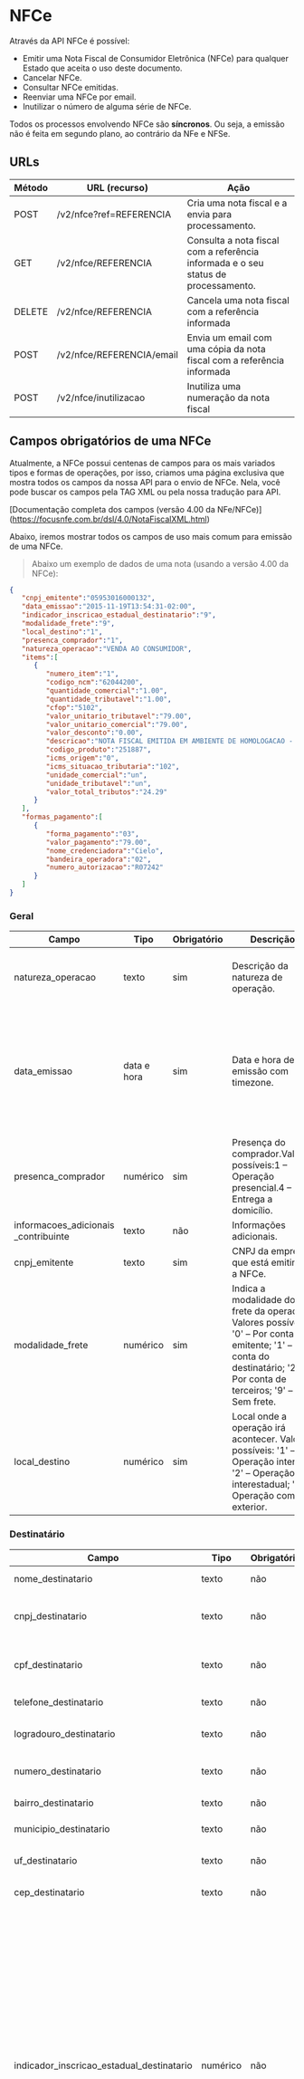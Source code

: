 # NFCe
Através da API NFCe é possível:

* Emitir uma Nota Fiscal de Consumidor Eletrônica (NFCe) para qualquer Estado que aceita o uso deste documento.
* Cancelar NFCe.
* Consultar NFCe emitidas.
* Reenviar uma NFCe por email.
* Inutilizar o número de alguma série de NFCe.

Todos os processos envolvendo NFCe são **síncronos**. Ou seja, a emissão não é feita em segundo plano, ao contrário da NFe
e NFSe.

## URLs

Método | URL (recurso) | Ação
-------|-------|-----
POST | /v2/nfce?ref=REFERENCIA |  Cria uma nota fiscal e a envia para processamento.
GET |  /v2/nfce/REFERENCIA | Consulta a nota fiscal com a referência informada e o seu status de processamento.
DELETE  | /v2/nfce/REFERENCIA |  Cancela uma nota fiscal com a referência informada
POST | /v2/nfce/REFERENCIA/email |  Envia um email com uma cópia da nota fiscal com a referência informada
POST | /v2/nfce/inutilizacao | Inutiliza uma numeração da nota fiscal


## Campos obrigatórios de uma NFCe

Atualmente, a NFCe possui centenas de campos para os mais variados tipos e formas de operações, por isso, criamos uma página exclusiva que mostra todos os campos da nossa API para o envio de NFCe. Nela, você pode buscar os campos pela TAG XML ou pela nossa tradução para API.

[Documentação completa dos campos (versão 4.00 da NFe/NFCe)] (https://focusnfe.com.br/dsl/4.0/NotaFiscalXML.html)

Abaixo, iremos mostrar todos os campos de uso mais comum para emissão de uma NFCe.

> Abaixo um exemplo de dados de uma nota (usando a versão 4.00 da NFCe):

```json
{
   "cnpj_emitente":"05953016000132",
   "data_emissao":"2015-11-19T13:54:31-02:00",
   "indicador_inscricao_estadual_destinatario":"9",
   "modalidade_frete":"9",
   "local_destino":"1",
   "presenca_comprador":"1",
   "natureza_operacao":"VENDA AO CONSUMIDOR",
   "items":[
      {
         "numero_item":"1",
         "codigo_ncm":"62044200",
         "quantidade_comercial":"1.00",
         "quantidade_tributavel":"1.00",
         "cfop":"5102",
         "valor_unitario_tributavel":"79.00",
         "valor_unitario_comercial":"79.00",
         "valor_desconto":"0.00",
         "descricao":"NOTA FISCAL EMITIDA EM AMBIENTE DE HOMOLOGACAO - SEM VALOR FISCAL",
         "codigo_produto":"251887",
         "icms_origem":"0",
         "icms_situacao_tributaria":"102",
         "unidade_comercial":"un",
         "unidade_tributavel":"un",
         "valor_total_tributos":"24.29"
      }
   ],
   "formas_pagamento":[
      {
         "forma_pagamento":"03",
         "valor_pagamento":"79.00",
         "nome_credenciadora":"Cielo",
         "bandeira_operadora":"02",
         "numero_autorizacao":"R07242"
      }
   ]
}
```

### Geral

| Campo                               	| Tipo        	| Obrigatório 	| Descrição                                                                                	| Validação                                                                                                           	|
|-------------------------------------	|-------------	|-------------	|------------------------------------------------------------------------------------------	|---------------------------------------------------------------------------------------------------------------------	|
| natureza_operacao                   	| texto       	| sim         	| Descrição da natureza de operação.                                                       	| Caso não informado, será utilizado o texto “VENDA AO CONSUMIDOR”.                                                   	|
| data_emissao                        	| data e hora 	| sim         	| Data e hora de emissão com timezone.                                                     	| Utilize o formato ISO, exemplo 2015-11-19T13:54:31-02:00. Diferença máxima permitida de 5 minutos do horário atual. 	|
| presenca_comprador                  	| numérico    	| sim         	| Presença do comprador.Valores possíveis:1 – Operação presencial.4 – Entrega a domicílio. 	|                                                                                                                     	|
| informacoes_adicionais _contribuinte | texto       	| não         	| Informações adicionais.                                                                  	|                                                                                                                     	|
| cnpj_emitente                       	| texto       	| sim         	| CNPJ da empresa que está emitindo a NFCe.                                                	| CNPJ válido.                                                                                                        	|
| modalidade_frete                     | numérico        | sim          | Indica a modalidade do frete da operação. Valores possíveis: '0' – Por conta do emitente; '1' – Por conta do destinatário; '2' – Por conta de terceiros; '9' – Sem frete. |
| local_destino                        | numérico        | sim |         Local onde a operação irá acontecer. Valores possíveis: '1' – Operação interna; '2' – Operação interestadual; '3' – Operação com exterior. |


### Destinatário


| Campo                   | Tipo  | Obrigatório | Descrição                         | Validação                             |
|-------------------------|-------|-------------|-----------------------------------|---------------------------------------|
| nome_destinatario       | texto | não         | Nome do consumidor.               |                                       |
| cnpj_destinatario       | texto | não         | CNPJ do consumidor.               | Enviar em branco ou documento válido. |
| cpf_destinatario        | texto | não         | CPF do consumidor.                | Enviar em branco ou documento válido. |
| telefone_destinatario   | texto | não         | Telefone do consumidor.           |                                       |
| logradouro_destinatario | texto | não         | Logradouro do consumidor.         |                                       |
| numero_destinatario     | texto | não         | Número do endereço do consumidor. |                                       |
| bairro_destinatario     | texto | não         | Bairro do consumidor.             |                                       |
| municipio_destinatario  | texto | não         | Município do consumidor.          |                                       |
| uf_destinatario         | texto | não         | Sigla da UF do consumidor.        |                                       |
| cep_destinatario        | texto | não         | CEP do consumidor.                |                                       |
| indicador_inscricao_estadual_destinatario | numérico | não | Indicador da Inscrição Estadual do destinatário. Valores possíveis: '1' – Contribuinte ICMS (informar a IE do destinatário); '2' – Contribuinte isento de Inscrição no cadastro de Contribuintes do ICMS; '9' – Não Contribuinte, que pode ou não possuir Inscrição Estadual no Cadastro de Contribuintes do ICMS. |

### Itens

Os dados dos itens da NFCe devem ser enviados dentro de um Array JSON. O nome que este array deve ter é **“itens“**.

| Campo                        | Tipo           | Obrigatório                                  | Descrição                                                                                                                                                                                                                                                                                                                                                                                                                         |
|------------------------------|----------------|----------------------------------------------|-----------------------------------------------------------------------------------------------------------------------------------------------------------------------------------------------------------------------------------------------------------------------------------------------------------------------------------------------------------------------------------------------------------------------------------
| numero_item                  | numérico       | sim                                          | Número do item. Comece com 1 e aumente sequencialmente para cada item da NFCe.                          |
| codigo_ncm                   | texto          | sim                                          | Código NCM do produto (8 dígitos).
| codigo_produto               | texto          | sim                                          | Código do produto.
| descricao                    | texto          | sim                                          | Descrição do produto.                                                                                         |
| quantidade_comercial         | numérico       | sim                                          | Quantidade do item.
| quantidade_tributavel        | numérico       | sim                                          | Quantidade tributável do item.  Caso não se aplique utilize o mesmo valor de quantidade_comercial.                      |
| cfop                         | texto          | sim                                          | Código Fiscal da operação. Utilize algum CFOP da operação válido para Nota ao Consumidor.                                        |
| valor_unitario_comercial     | numérico       | sim                                          | Valor unitário do item. |
| valor_unitario_tributavel    | numérico       | sim                                          | Valor unitário tributável do item. Caso não se aplique utilize o mesmo valor que valor_unitario_comercial.                 |
| valor_bruto                  | numérico       | sim                                          | Valor bruto do item. Calculado como valor_unitario_comercial * quantidade_comercial                          |
| unidade_comercial            | texto          | sim                                          | Unidade comercial do produto. Você pode utilizar valores como “KG”, “L”, “UN”, etc. Caso não se aplique utilize “UN”. |
| unidade_tributavel           | texto          | sim                                          | Unidade tributável do produto. Caso não se aplique utilize o mesmo valor do campo unidade_comercial.                   |
| icms_origem                  | valor da lista | sim                                          | Alguns valores possíveis: **0**: nacional. **1**: estrangeira (importação direta). **2**: estrangeira (adquirida no mercado interno). **3**: nacional com mais de 40% de conteúdo estrangeiro. **4**: nacional produzida através de processos produtivos básicos. **5**: nacional com menos de 40% de conteúdo estrangeiro. **6**: estrangeira (importação direta) sem produto nacional similar. **7**: estrangeira (adquirida no mercado interno) sem produto nacional similar. |
| icms_situacao_tributaria     | valor da lista | sim                                          | Valores possíveis: Para empresas optantes do SIMPLES: **102** – Tributada pelo Simples Nacional sem permissão de crédito, **300** - Imune, **500** - CMS cobrado anteriormente por substituição tributária (substituído) ou por antecipação. Para empresas não optantes do SIMPLES: **00** – tributada integralmente, **40** – Isenta, **41** - Não tributada, **60** - ICMS cobrado anteriormente por substituição tributária|
| icms_aliquota                | numérico       | Obrigatório se icms_situacao_tributaria = 00 | Alíquota do ICMS.  Deve estar entre 0 e 100.                                                               |
| icms_base_calculo            | numérico       | Obrigatório se icms_situacao_tributaria = 00 | Base de cálculo do ICMS. Normalmente é igual ao valor_bruto.                                                     |
| icms_modalidade_base _calculo | valor da lista | Obrigatório se icms_situacao_tributaria = 00 | Modalidade da base de cálculo do ICMS.Valores possíveis:0 – margem de valor agregado (%).1 – pauta (valor).2 – preço tabelado máximo (valor).3 – valor da operação.|
| valor_desconto               | numérico       |                                              | Valor do desconto do item. |
| valor_frete                  | numérico       |                                              | Valor do frete do item.  Usado apenas se entrega a domicílio. O frete deve ser “rateado” entre todos os itens.   |

### Transportador

| Campo                            | Tipo   | Obrigatório                   | Descrição|
|----------------------------------|--------|-------------------------------|--------------------------------------------------------------------------|
| cnpj_transportador               | string | sim se presenca_comprador = 4 | CNPJ do transportador. Se este campo for informado não deverá ser informado cpf_transportador.  |
| cpf_transportador                | string | sim se presenca_comprador = 4 | CPF do transportador. Se este campo for informado não deverá ser informado cnpj_transportador. |
| nome_transportador               | string | sim se presenca_comprador = 4 | Nome ou razão social do transportador.|
| inscricao_estadual_transportador | string | sim se presenca_comprador = 4 | Inscrição Estadual do transportador.|
| endereco_transportador           | string | sim se presenca_comprador = 4 | Endereço (logradouro, número, complemento e bairro) do transportador. |
| municipio_transportador          | string | sim se presenca_comprador = 4 | Município do transportador. |
| uf_transportador                 | string | sim se presenca_comprador = 4 | UF do transportador.|


### Pagamento

Os dados abaixo devem ser enviados dentro de um Array JSON. O nome que este array deve ter é **“formas_pagamento“**.

| Campo              | Tipo           | Obrigatório                                                     | Descrição  |
|--------------------|----------------|-----------------------------------------------------------------|---------------------------------------------------------------------------------------------------------------------------------------------------------------------------------------------------------------------------------------------------------------------------------------------------------------|
| forma_pagamento    | valor da lista | sim                                                             | Forma do recebimento. Alguns valores possíveis:01: Dinheiro.02: Cheque.03: Cartão de Crédito.04: Cartão de Débito.05: Crédito Loja.10: Vale Alimentação.11: Vale Refeição.12: Vale Presente.13: Vale Combustível.99: Outros   |
| valor_pagamento    | numérico       | sim                                                             | Valor do recebimento.   |
| tipo_integracao    | valor da lista | não                                                             | Tipo de Integração para pagamento. Para NFCe no Ceará é obrigatório informar o campo **nome_credenciadora**, veja as condições em [CFe SAT](#enviador-de-arquivos-s-t-nfce_cfe-s-t). Valores possíveis:1: Pagamento integrado com o sistema de automação da empresa (Ex.: equipamento TEF, Comércio Eletrônico) – Obrigatório informar cnpj_credenciadora e numero_autorizacao.2: Pagamento não integrado com o sistema de automação da empresa (valor padrão).  Informar apenas se forma_pagamento for 03 ou 04. |
| cnpj_credenciadora | numérico       | Obrigatório se tipo_integracao for 1                            | CNPJ da credenciadora do cartão de crédito. Somente CNPJ válido.                             |
| numero_autorizacao | string         | Obrigatório se tipo_integracao for 1                            | |
| bandeira_operadora | string         | Obrigatório em algumas UFs se forma_pagamento = 03 ou 04 (pagamento em cartão) | Bandeira da operadora de cartão de crédito e/ou débito. Valores possíveis:01: Visa.02: Mastercard.03: American Express.04: Sorocred.99: Outros.|

### Totalizadores

| Campos            | Tipo     | Obrigatório                                          | Descrição  |
|-------------------|----------|------------------------------------------------------|------------------------------------------------------|
| valor_produtos    | numérico | não                                                  | Valor total dos produtos.  Calculado automaticamente se não informado.                                                                                            |
| valor_desconto    | numérico | não                                                  | Valor total dos descontos. Calculado automaticamente se não informado.                                                                                            |
| valor_total       | numérico | não                                                  | Valor líquido dos produtos. Deve ser igual a valor_produtos – valor_desconto. Calculado automaticamente se não informado.                                          |
| valor_frete       | numérico | não                                                  | Valor total do frete. Deve conter o somatório do valor do frete dos itens (usado apenas em entrega a domicílio). Calculado automaticamente se não informado. |
| icms_valor_total  | numérico | não                                                  | Valor total de ICMS dos produtos.  Deve ser o somatório dos valores contidos em icms_valor nos items. Calculado automaticamente se não informado.                         |
| icms_base_calculo | numérico | sim, se algum item tem icms_situacao_tributaria = 00 | Valor total da base de cálculo do ICMS dos produtos. Deve ser o somatório dos valores contidos em icms_base_calculo nos items. Calculado automaticamente se não informado.                  |

### Campos calculados automaticamente

Para simplificar o envio da nota fiscal, alguns campos são calculados automaticamente a partir da versão 4.00 da NFCe. Os campos calculados são somatórios de campos fornecidos nos itens da nota fiscal. Os campos serão calculados apenas se eles não forem informados na API.

A lista de campos calculados automaticamente segue abaixo:

| Campo                                     | Somatório de campo dos itens        | Observação                                                  |
|-------------------------------------------|-------------------------------------|-------------------------------------------------------------|
| icms_base_calculo                         | icms_base_calculo                   |                                                             |   
| valor_ipi                                 | ipi_valor                           |                                                             |   
| icms_valor_total_st                       | icms_valor_st                       |                                                             |   
| issqn_base_calculo                        | issqn_base_calculo                  |                                                             |   
| issqn_valor_total                         | issqn_valor                         |                                                             |   
| issqn_valor_total_deducao                 | issqn_valor_deducao                 |                                                             |   
| issqn_valor_total_outras_retencoes        | issqn_valor_outras_retencoes        |                                                             |   
| issqn_valor_total_desconto_incondicionado | issqn_valor_desconto_incondicionado |                                                             |   
| issqn_valor_total_desconto_condicionado   | issqn_valor_desconto_condicionado   |                                                             |   
| issqn_valor_total_retencao                | issqn_valor_retencao                |                                                             |   
| issqn_base_calculo                        | issqn_base_calculo                  |                                                             |   
| valor_total_ii                            | ii_valor                            |                                                             |   
| fcp_valor_total                           | fcp_valor                           |                                                             |   
| fcp_valor_total_uf_destino                | fcp_valor_uf_destino                |                                                             |   
| fcp_valor_total_st                        | fcp_valor_st                        |                                                             |   
| fcp_valor_total_retido_st                 | fcp_valor_retido_st                 |                                                             |   
| icms_valor_total_uf_destino               | icms_valor_uf_destino               |                                                             |   
| icms_valor_total_uf_remetente             | icms_valor_uf_remetente             |                                                             |   
| icms_base_calculo                         | icms_base_calculo                   |                                                             |   
| icms_valor_total                          | icms_valor                          |                                                             |   
| icms_valor_total_desonerado               | icms_valor_desonerado               |                                                             |   
| icms_base_calculo_st                      | icms_base_calculo_st                |                                                             |   
| icms_valor_total_st                       | icms_valor_st                       |                                                             |   
| valor_frete                               | valor_frete                         |                                                             |   
| valor_seguro                              | valor_seguro                        |                                                             |   
| valor_outras_despesas                     | valor_outras_despesas               |                                                             |   
| valor_desconto                            | valor_desconto                      |                                                             |   
| valor_ipi_devolvido                       | valor_ipi_devolvido                 |                                                             |   
| valor_total_tributos                      | valor_total_tributos                |                                                             |   
| valor_produtos                            | valor_bruto                         | Apenas se inclui_no_total=1                                 |   
| valor_total_servicos                      | valor_bruto                         | Apenas se inclui_no_total=1 e item de serviço               |   
| icms_valor_total                          | icms_valor                          | Apenas se icms_situacao_tributaria diferente de40, 41 e 50. |   
| valor_pis_servicos                        | pis_valor                           | Apenas se item de serviço                                   |   
| valor_cofins_servicos                     | cofins_valor                        | Apenas se item de serviço                                   |   
| valor_pis                                 | pis_valor                           | Apenas se não for item de serviço                           |   
| valor_cofins                              | cofins_valor                        | Apenas se não for item de serviço

Além disso, caso não seja fornecido, será calculado também o valor total da NFCe (valor_total), calculado da seguinte forma:

valor_produtos – valor_desconto – icms_valor_total_desonerado + icms_valor_total_st + valor_frete + valor_seguro + valor_outras_despesas + valor_total_ii + valor_ipi + valor_total_servicos

Além dos campos acima, os campos abaixo são preenchidos automaticament para NFCe, pois tem apenas um conteúdo válido possível:

* **tipo_documento** = 1, significando “Nota de saída”
* **consumidor_final** = 1, significando “Nota para consumidor final”
* **finalidade_emissao** = 1, significando “Nota normal”

## Status API

Aqui você encontra os status possíveis para NFCe.

HTTP CODE/STATUS | Status API Focus | Descrição | Correção
---|---|---|---|
404 - not found | nfce_nao_encontrada | NFCe não encontrada | Verifique se a NFCe informada existe e está autorizada.
404 - not found | nfce_nao_autorizada | NFCe não autorizada | O cancelamento só é possível para NFCe's autorizadas.
400 - bad request | justificativa_nao_informada | Parâmetro "justificativa" não informado | É necessário usar o parâmetro 'justificativa'. Consulte a nossa documentação.
400 - bad request | forma_emissao_nao_informada | Parâmetro "forma_emissao" inválido ou não informado | Verifique o valor informado no campo "forma_emissao". Consulte a nossa documentação.
400 - bad request | ref_ausente | Parâmetro "ref" não informado | É necessário usar o parâmetro 'ref' nessa requisição com a API. Consulte a nossa documentação.
422 - unprocessable entity | ambiente_nao_configurado | Ambiente não configurado para emissão de NFCe | O ambiente de emissão de NFCe não foi configurado para o seu emitente. Entre em contato com a nossa equipe de suporte.
422 - unprocessable entity | empresa_nao_configurada | Empresa não configurada para emissão de NFCe | É necessário informar no cadastro do emitente(Painel API) o CSC e id_token(gerados na Sefaz do Estado do emitente), para emissão de NFCe.

## Envio


```python
# Faça o download e instalação da biblioteca requests, através do python-pip.
import json
import requests

'''
Para ambiente de produção use a variável abaixo:
url = "https://api.focusnfe.com.br"
'''
url = "https://homologacao.focusnfe.com.br/v2/nfce"

# Substituir pela sua identificação interna da nota
ref = {"ref":"1234"}

token="token obtido no cadastro da empresa"

'''
Usamos dicionarios para armazenar os campos e valores que em seguida,
serao convertidos em JSON e enviados para nossa API
'''
nfce = {}
items = {}
formas_pagamento={}

nfce["cnpj_emitente"] = "99999999999999"
nfce["nome_emitente"] = "Acme ink"
nfce["nome_fantasia_emitente"] = "Acme ink"
nfce["logradouro_emitente"] = "Rua Tupiniquim"
nfce["numero_emitente"] = "4000"
nfce["bairro_emitente"] = "Brás"
nfce["municipio_emitente"] = "São Paulo"
nfce["uf_emitente"] = "SP"
nfce["cep_emitente"] = "99997-000"
nfce["inscricao_estadual_emitente"] = "111111111"
nfce["data_emissao"] = "2018-03-06T17:11:00.939-03:00"
nfce["natureza_operacao"] = "Venda ao Consumidor"
nfce["tipo_documento"] = "1"
nfce["presenca_comprador"] = "1"
nfce["finalidade_emissao"] = "1"
nfce["modalidade_frete"] = "9"
nfce["forma_pagamento"] = "0"
nfce["nome_destinatario"] = "NF-E EMITIDA EM AMBIENTE DE HOMOLOGACAO - SEM VALOR FISCAL"
nfce["cpf_destinatario"] = "99999999999"
nfce["informacoes_adicionais_contribuinte"] = "Informacoes adicionais do contribuinte"
nfce["valor_produtos"] = "15.0"
nfce["valor_desconto"] = "0.00"
nfce["valor_total"] = "15.0"
formas_pagamento["forma_pagamento"] = "4"
formas_pagamento["valor_pagamento"] = "15.00"
formas_pagamento["bandeira_operadora"] = "7"
formas_pagamento["troco"] = "0"
itens["numero_item"] = "1"
itens["codigo_produto"] = "353"
itens["descricao"] = "NOTA FISCAL EMITIDA EM AMBIENTE DE HOMOLOGACAO - SEM VALOR FISCAL"
itens["codigo_ncm"] = "48024090"
itens["cfop"] = "5102"
itens["valor_desconto"] = "0.00"
itens["icms_origem"] = "0"
itens["icms_situacao_tributaria"] = "400"
itens["unidade_comercial"] = "UN"
itens["unidade_tributavel"] = "UN"
itens["quantidade_comercial"] = "10"
itens["quantidade_tributavel"] = "10"
itens["valor_unitario_comercial"] = "1.5"
itens["valor_unitario_tributavel"] = "1.5"
itens["valor_bruto"] = "15.00"

# Adicionamos os dados das variaveis itens e formas_pagamento como listas ao dicionario principal.
nfce["items"] = [itens]
nfce["formas_pagamento"] = [formas_pagamento]

r = requests.post(url, params=ref, data=json.dumps(nfce), auth=(token,""))

# Mostra na tela o codigo HTTP da requisicao e a mensagem de retorno da API
print(r.status_code, r.text)

```

```shell
# arquivo.json deve conter os dados da NFCe
curl -u "token obtido no cadastro da empresa:" \
  -X POST -T arquivo.json https://homologacao.focusnfe.com.br/v2/nfce
```

```java

import java.util.HashMap;
import org.codehaus.jettison.json.JSONException;
import org.codehaus.jettison.json.JSONObject;
import com.sun.jersey.api.client.Client;
import com.sun.jersey.api.client.ClientResponse;
import com.sun.jersey.api.client.WebResource;
import com.sun.jersey.api.client.config.ClientConfig;
import com.sun.jersey.api.client.config.DefaultClientConfig;
import com.sun.jersey.api.client.filter.HTTPBasicAuthFilter;

public class NFCeAutorizar {

	public static void main(String[] args) throws JSONException{

		String login = "Token_obtido_no_cadastro_da_empresa";

		/* Substituir pela sua identificação interna da nota. */
		String ref = "12345";

		/* Para ambiente de produção use a variável abaixo:
		String server = "https://api.focusnfe.com.br/"; */
 		String server = "https://homologacao.focusnfe.com.br/";

		String url = server.concat("v2/nfce?ref="+ ref+"&completa=1");

	    /* Configuração para realizar o HTTP BasicAuth. */
		Object config = new DefaultClientConfig();
		Client client = Client.create((ClientConfig) config);
		client.addFilter(new HTTPBasicAuthFilter(login, ""));

		/* Aqui são criados as hash's que receberão os dados da nota. */
		HashMap<String, String> nfce = new HashMap<String, String>();
		HashMap<String, String> itens = new HashMap<String, String>();
		HashMap<String, String> formasPagamento = new HashMap<String, String>();

		nfce.put("data_emissao", "2018-01-15T16:25:00");
		nfce.put("consumidor_final", "1");
		nfce.put("modalidade_frete", "9");
		nfce.put("natureza_operacao", "Venda ao Consumidor");
		nfce.put("tipo_documento", "1");
		nfce.put("finalidade_emissao", "1");
		nfce.put("presenca_comprador", "1");
		nfce.put("indicador_inscricao_estadual_destinatario", "9");
		nfce.put("cnpj_emitente", "51916585000125");
		nfce.put("cpf_destinatario", "");
		nfce.put("id_estrangeiro_destinatario", "1234567");
		nfce.put("nome_destinatario", "NF-E EMITIDA EM AMBIENTE DE HOMOLOGACAO - SEM VALOR FISCAL");
		nfce.put("informacoes_adicionais_contribuinte", "Documento emitido por ME ou EPP optante pelo Simples Nacional nao gera direito a credito fiscal de ICMS lei 123/2006.");
		nfce.put("valor_produtos", "1.0000");
		nfce.put("valor_desconto", "0.0000");
		nfce.put("valor_total", "1.0000");
		nfce.put("forma_pagamento", "0");
		nfce.put("icms_base_calculo", "0.0000");
		nfce.put("icms_valor_total", "0.0000");
		nfce.put("icms_base_calculo_st", "0.0000");
		nfce.put("icms_valor_total_st", "0.0");
		nfce.put("icms_modalidade_base_calculo", "3");
		nfce.put("valor_frete", "0.0");
		itens.put("numero_item", "1");
		itens.put("unidade_comercial", "PC");
		itens.put("unidade_tributavel", "PC");
		itens.put("codigo_ncm", "94019090");
		itens.put("codigo_produto", "Div.13350000");
		itens.put("descricao", "NOTA FISCAL EMITIDA EM AMBIENTE DE HOMOLOGACAO - SEM VALOR FISCAL");
		itens.put("cfop", "5102");
		itens.put("valor_unitario_comercial", "1.0000000000");
		itens.put("valor_unitario_tributavel", "1.0000000000");
		itens.put("valor_bruto", "1.0000");
		itens.put("quantidade_comercial", "1.0000");
		itens.put("quantidade_tributavel", "1.0000");
		itens.put("quantidade", "1.0000");
		itens.put("icms_origem", "0");
		itens.put("icms_base_calculo", "1.00");
		itens.put("icms_modalidade_base_calculo", "3");
		itens.put("valor_frete", "0.0");
		itens.put("valor_outras_despesas", "0.0");
		itens.put("icms_situacao_tributaria", "102");
		formasPagamento.put("forma_pagamento", "99");
		formasPagamento.put("valor_pagamento", "1.0000");

		/* Depois de fazer o input dos dados, são criados os objetos JSON já com os valores das hash's. */
		JSONObject json = new JSONObject (nfce);
		JSONObject jsonItens = new JSONObject (itens);
		JSONObject jsonPagamento = new JSONObject (formasPagamento);

		/* Aqui adicionamos os objetos JSON nos campos da API como array no JSON principal. */
		json.append("items", jsonItens);
		json.append("formas_pagamento", jsonPagamento);

		/* É recomendado verificar como os dados foram gerados em JSON e se ele está seguindo a estrutura especificada em nossa documentação.
		System.out.print(json); */

		WebResource request = client.resource(url);

		ClientResponse resposta = request.post(ClientResponse.class, json);

		int httpCode = resposta.getStatus();

		String body = resposta.getEntity(String.class);

		/* As três linhas a seguir exibem as informações retornadas pela nossa API.
		 * Aqui o seu sistema deverá interpretar e lidar com o retorno. */
		System.out.print("HTTP Code: ");
		System.out.print(httpCode);
		System.out.printf(body);
	}
}
```

```ruby

# encoding: UTF-8

require "net/http"
require "net/https"
require "json"

# token enviado pelo suporte
token = "codigo_alfanumerico_token"

# referência da nota - deve ser única para cada nota enviada
ref = "id_referencia_nota"

# endereço da api que deve ser usado conforme o ambiente: produção ou homologação
servidor_producao = "https://api.focusnfe.com.br/"
servidor_homologacao = "https://homologacao.focusnfe.com.br/"

# no caso do ambiente de envio ser em produção, utilizar servidor_producao
url_envio = servidor_homologacao + "v2/nfce?ref=" + ref

# altere os campos conforme a nota que será enviada
dados_da_nota = {
  cnpj_emitente: "05953016000132",
  data_emissao: "2017-12-06 14:45:10",
  indicador_inscricao_estadual_destinatario: "9",
  modalidade_frete: "9",
  local_destino: "1",
  presenca_comprador: "1",
  natureza_operacao: "VENDA AO CONSUMIDOR",
  items: [
    numero_item: "1",
    codigo_ncm: "62044200",
    quantidade_comercial: "1.00",
    quantidade_tributavel: "1.00",
    cfop: "5102",
    valor_unitario_tributavel: "79.00",
    valor_unitario_comercial: "79.00",
    valor_desconto: "0.00",
    descricao: "NOTA FISCAL EMITIDA EM AMBIENTE DE HOMOLOGACAO - SEM VALOR FISCAL",
    codigo_produto: "251887",
    icms_origem: "0",
    icms_situacao_tributaria: "102",
    unidade_comercial: "un",
    unidade_tributavel: "un",
    valor_total_tributos: "24.29"
  ],
  formas_pagamento: [
    forma_pagamento: "03",
    valor_pagamento: "79.00",
    nome_credenciadora: "Cielo",
    bandeira_operadora: "02",
    numero_autorizacao: "R07242"
  ]
}

# criamos um objeto uri para envio da nota
uri = URI(url_envio)

# também criamos um objeto da classe HTTP a partir do host da uri
http = Net::HTTP.new(uri.hostname, uri.port)

# aqui criamos um objeto da classe Post a partir da uri de requisição
requisicao = Net::HTTP::Post.new(uri.request_uri)

# adicionando o token à requisição
requisicao.basic_auth(token, '')

# convertemos os dados da nota para o formato JSON e adicionamos ao corpo da requisição
requisicao.body = dados_da_nota.to_json

# no envio de notas em produção, é necessário utilizar o protocolo ssl
# para isso, basta retirar o comentário da linha abaixo
# http.use_ssl = true

# aqui enviamos a requisição ao servidor e obtemos a resposta
resposta = http.request(requisicao)

# imprimindo o código HTTP da resposta
puts "Código retornado pela requisição: " + resposta.code

# imprimindo o corpo da resposta
puts "Corpo da resposta: " + resposta.body

```

```php
<?php
/* Você deve definir isso globalmente para sua aplicação.
Para ambiente de produção utilize e a variável abaixo:
$server = "https://api.focusnfe.com.br"; */
$server = "https://homologacao.focusnfe.com.br";
// Substituir a variável, ref, pela sua identificação interna de nota.
$ref = "12345";
$login = "token obtido no cadastro da empresa";
$password = "";
$nfe = array (
   "cnpj_emitente" => "51916585000125",
   "data_emissao" => "2017-12-07T12:40:10",
   "indicador_inscricao_estadual_destinatario" => "9",
   "modalidade_frete" => "9",
   "local_destino" => "1",
   "presenca_comprador" => "1",
   "natureza_operacao" => "VENDA AO CONSUMIDOR",
  "itens" => array(
    array(
      "numero_item" => "1",
         "codigo_ncm" => "62044200",
         "quantidade_comercial" => "1.00",
         "quantidade_tributavel" => "1.00",
         "cfop" => "5102",
         "valor_unitario_tributavel" => "1.00",
         "valor_unitario_comercial" => "1.00",
         "valor_desconto" => "0.00",
         "descricao" => "NOTA FISCAL EMITIDA EM AMBIENTE DE HOMOLOGACAO - SEM VALOR FISCAL",
         "codigo_produto" => "251887",
         "icms_origem" => "0",
         "icms_situacao_tributaria" => "102",
         "unidade_comercial" => "un",
         "unidade_tributavel" => "un",
         "valor_total_tributos" => "1.00"
    )
  ),
  "formas_pagamento" => array(
    array(
         "forma_pagamento" => "03",
         "valor_pagamento" => "1.00",
         "nome_credenciadora" => "Cielo",
         "bandeira_operadora" => "02",
         "numero_autorizacao" => "R07242"
     )
  ),
);
// Inicia o processo de envio das informações usando o cURL.
$ch = curl_init();
curl_setopt($ch, CURLOPT_URL, $server."/v2/nfce?ref=" . $ref);
curl_setopt($ch, CURLOPT_RETURNTRANSFER, 1);
curl_setopt($ch, CURLOPT_POST, 1);
curl_setopt($ch, CURLOPT_POSTFIELDS, json_encode($nfe));
curl_setopt($ch, CURLOPT_HTTPAUTH, CURLAUTH_BASIC);
curl_setopt($ch, CURLOPT_USERPWD, "$login:$password");
$body = curl_exec($ch);
$http_code = curl_getinfo($ch, CURLINFO_HTTP_CODE);
// As próximas três linhas são um exemplo de como imprimir as informações de retorno da API.
print($http_code."\n");
print($body."\n\n");
print("");
curl_close($ch);
?>
```

```javascript

/*
As orientacoes a seguir foram extraidas do site do NPMJS: https://www.npmjs.com/package/xmlhttprequest
Here's how to include the module in your project and use as the browser-based XHR object.
Note: use the lowercase string "xmlhttprequest" in your require(). On case-sensitive systems (eg Linux) using uppercase letters won't work.
*/
var XMLHttpRequest = require("xmlhttprequest").XMLHttpRequest;

var request = new XMLHttpRequest();

var token = "Token_obtido_no_cadastro_da_empresa";

// Substituir pela sua identificação interna da nota
var ref = "12345";

/*
Para ambiente de producao use a URL abaixo:
"https://api.focusnfe.com.br"
*/
var url = "https://homologacao.focusnfe.com.br/v2/nfce?ref=" + ref;

/*
Use o valor 'false', como terceiro parametro para que a requisicao aguarde a resposta da API
Passamos o token como quarto parametro deste metodo, como autenticador do HTTP Basic Authentication.
*/
request.open('POST', url, false, token);

var nfce = {
"natureza_operacao":"VENDA AO CONSUMIDOR",
"data_emissao":"2018-03-21T11:52:00-03:00",
"tipo_documento":"1",
"presenca_comprador":"1",
"consumidor_final":"1",
"finalidade_emissao":"1",
"cnpj_emitente":"51916585000125",
"nome_destinatario":"",
"cpf_destinatario":"",
"informacoes_adicionais_contribuinte":"RETIRADA POR CONTA DO DESTINATÁRIO",
"valor_produtos":"1.00",
"valor_desconto":"0.00",
"valor_total":"1.00",
"forma_pagamento":"0",
"icms_valor_total":"0",
"modalidade_frete": "9",
"items":[
    {"numero_item":"1",
     "codigo_ncm":"84713012",
     "codigo_produto":"999",
     "descricao":"NOTA FISCAL EMITIDA EM AMBIENTE DE HOMOLOGACAO - SEM VALOR FISCAL",
     "quantidade_comercial":"1.00",
     "quantidade_tributavel":"1.00",
     "cfop":"5102",
     "valor_unitario_comercial":"1.00",
     "valor_unitario_tributavel":"1.00",
     "valor_bruto":"1.00",
     "unidade_comercial":"un",
     "unidade_tributavel":"un",
     "icms_origem":"2",
     "icms_situacao_tributaria":"102",
     "icms_aliquota":"0",
     "icms_base_calculo":"0",
     "icms_modalidade_base_calculo":"3"
    }        
  ],
    "formas_pagamento":[
        {"forma_pagamento":"1",
         "valor_pagamento":"1.00"
        }
    ]
};

// Aqui fazermos a serializacao do JSON com os dados da nota e enviamos atraves do metodo usado.
request.send(JSON.stringify(nfce));

// Sua aplicacao tera que ser capaz de tratar as respostas da API.
console.log("HTTP code: " + request.status);
console.log("Corpo: " + request.responseText);

```

Para enviar uma NFCe utilize a URL abaixo, alterando o ambiente de produção para homologação, caso esteja emitindo notas de teste.

Envia uma NFCe para autorização:

`https://api.focusnfe.com.br/v2/nfce?ref=REFERENCIA&completa=(0|1)`

Utilize o comando HTTP POST para enviar a sua nota para nossa API. A URL recebe como parâmetro a referência no campo “ref” e pode ser informado opcionalmente o campo “completa” com o valor 1 (verdadeiro) ou 0 (falso). Este parâmetro indica se será exibida a nota completa caso ela seja autorizada. Esta operação é detalhada na próxima seção.

Envie como corpo do POST os dados em formato JSON da nota fiscal.

A numeração da nota (número e série) pode ser definido automaticamente pela API, nós recomendamos que deixe a sua numeração sob nossa responsabilidade, por questões de simplicidade. Entretanto, você pode controlar o envio destas informações pela sua aplicação, basta informar os campos **“numero”** e **“serie”** nos dados de envio.

O envio de uma NFCe é um processo **síncrono**, ou seja, diferente da NFe a nota é autorizada ou rejeitada na mesma requisição. A resposta da requisição irá conter o mesmo resultado que a operação da consulta, descrita a seguir.

> Exemplos de respostas da API por **status** para a requisição de envio:

> autorizado

```json
{
  "cnpj_emitente": "07504505000132",
  "ref": "referencia_000899",
  "status": "autorizado",
  "status_sefaz": "100",
  "mensagem_sefaz": "Autorizado o uso da NF-e",
  "chave_nfe": "NFe41190607504505000132650010000000121743484310",
  "numero": "12",
  "serie": "1",
  "caminho_xml_nota_fiscal": "/arquivos_development/07504505000132/201906/XMLs/41190607504505000132650010000000121743484310-nfe.xml",
  "caminho_danfe": "/notas_fiscais_consumidor/NFe41190607504505000132650010000000121743484310.html",
  "qrcode_url": "http://www.fazenda.pr.gov.br/nfce/qrcode/?p=41190607504505000132650010000000121743484310|2|2|1|5E264C0E28D801197219894CDFCF2FCCC5237F08",
  "url_consulta_nf": "http://www.fazenda.pr.gov.br/nfce/consulta"
}
```

> autorizado em contingência offline e ainda não efetivado

```json
{
  "cnpj_emitente": "07504505000132",
  "ref": "referencia_000899",
  "status": "autorizado",
  "status_sefaz": "100",
  "mensagem_sefaz": "Autorizado o uso da NF-e",
  "chave_nfe": "NFe41190607504505000132650010000000121743484310",
  "numero": "12",
  "serie": "1",
  "caminho_xml_nota_fiscal": "/arquivos_development/07504505000132/201906/XMLs/41190607504505000132650010000000121743484310-nfe.xml",
  "caminho_danfe": "/notas_fiscais_consumidor/NFe41190607504505000132650010000000121743484310.html",
  "qrcode_url": "http://www.fazenda.pr.gov.br/nfce/qrcode/?p=41190607504505000132650010000000121743484310|2|2|1|5E264C0E28D801197219894CDFCF2FCCC5237F08",
  "url_consulta_nf": "http://www.fazenda.pr.gov.br/nfce/consulta",
  "contingencia_offline": true,
  "contingencia_offline_efetivada": false
}
```

> erro_autorizacao

```json
{
  "cnpj_emitente": "07504505000132",
  "ref": "referencia_000899",
  "status": "erro_autorizacao",
  "status_sefaz": "591",
  "mensagem_sefaz": "Informado CSOSN para emissor que nao e do Simples Nacional (CRT diferente de 1). [nItem:1]"
}
```

### Emissão automática em contingência offline

Ao tentar emitir uma NFCe, iremos tentar comunicação com a SEFAZ. Caso a comunicação seja realizada com sucesso, a nota será emitida e a DANFCe gerada. Porém, caso a comunicação não seja possível, iremos imediatamente emitir uma *outra nota* (com numeração subsequente) em contingência offline, nos estados onde isso for possível. Isso significa gerar um XML e DANFCe temporários até que a comunicação com a SEFAZ seja reestabelecida. Ao final, os dados gerados serão devolvidos na requisição de autorização. Todo este processo é síncrono.

É necessário emitir uma outra nota pois não há garantias de que a SEFAZ não tenha recebido a requisição original. Desta forma, é mais prudente emitir a nota com outro número e posteriormente consultar a nota original para confirmar o seu status, assim evitamos erros de duplicidade de numeração ao fazer a efetivação da contingência quando os servidores da SEFAZ voltarem a responder.

Será de responsabilidade de nossa API, após devolver o XML e DANFCe temporários, tentar reestabelecer comunicação com a SEFAZ ao longo das próximas 24 horas após a emissão. Quando conseguirmos conectividade novamente serão efetuadas duas ações:

* A nota emitida em contingência será efetividade na SEFAZ e iremos substituir o XML e DANFCe por suas versões definitivas
* Iremos consultar o status da requisição original. Caso a nota tenha sido autorizada, é feito o cancelamento da nota. Caso ela realmente não tenha sido autorizada, o número é inutilizado. 

É possível que uma nota emitida em contingência não possa ser efetivada devido a erros no XML (como por exemplo, NCM incorreto ou impostos inconsistentes). Neste caso tanto o número da nota original quanto o número da nota em contingência serão inutilizados automaticamente.

O sistema cliente da API pode acompanhar este processo de forma transparente, conforme descrito na seção “Consulta” deste manual.

### Emissão manual em contingência offline

A emissão automática em contingência contempla o caso em que o SEFAZ esteja fora do ar mas não contempla o caso em que *sua aplicação* esteja sem conexão com a Internet. Neste caso você pode optar por fazer uma emissão manual em contingência nos estados onde isto é autorizado.

De forma resumida, isto poderá ser feito da seguinte forma:

1. Sua aplicação emite uma DANFCe - sem se comunicar com o nosso sistema - em duas vias (uma para ficar no estabelecimento e outra entregue ao cliente)
1. Após identificar que sua conexão foi reestabelecida, você envia os dados da nota  para nossa API informando todos os dados utilizados na NFCe (incluindo número e
série da nota) e informando o parâmetro "forma_emissao" com o valor "offline".

Para conseguir realizar estas tarefas, sua aplicação deverá manter um controle
de numeração de notas emitidas em contingência. A série utilizada deverá ser diferente
daquela utilizada pelo nosso sistema. Por exemplo: se nosso sistema emite com a
série 1 o seu sistema poderá emitir notas em contingência com a série 600, por
exemplo.

Ao emitir a nota em nossa API, você deverá chamar nossa URL acrescentando o campo "forma_emissao" com o valor "offline". Por exemplo, se você está fazendo testes no ambiente de homologação, e enviando
a nota com a referência "123", você deverá chamar a seguinte URL:

`https://homologacao.focusnfe.com.br/v2/nfce?ref=123&forma_emissao=offline`

Nos dados JSON da nota, acrescente os seguintes campos:

* numero - O número da nota
* serie - A série de contingência
* codigo_unico - O código único (tag cNF) utilizado na geração da chave da NFe

Usando esta forma de emissão, a SEFAZ irá autorizar notas mesmo com a data de
emissão retroativa.

## Consulta

```python
# Faça o download e instalação da biblioteca requests, através do python-pip.
import requests

'''
Para ambiente de produção use a variável abaixo:
url = "https://api.focusnfe.com.br"
'''
url = "https://homologacao.focusnfe.com.br/v2/nfce/"

# Substituir pela sua identificação interna da nota
ref = "1234"

token="token obtido no cadastro da empresa"

# Use este parametro para obter mais informacoes em suas consultas
completa = "completa=1"

r = requests.get(url+ref, params=completa, auth=(token,""))

# Mostra na tela o codigo HTTP da requisicao e a mensagem de retorno da API
print(r.status_code, r.text)l

```

```shell
curl -u "token obtido no cadastro da empresa:" \
  https://homologacao.focusnfe.com.br/v2/nfce/12345
```

```java
import com.sun.jersey.api.client.Client;
import com.sun.jersey.api.client.ClientResponse;
import com.sun.jersey.api.client.WebResource;
import com.sun.jersey.api.client.config.ClientConfig;
import com.sun.jersey.api.client.config.DefaultClientConfig;
import com.sun.jersey.api.client.filter.HTTPBasicAuthFilter;

public class NFCeConsulta {

	public static void main(String[] args) {

		String login = "Token_obtido_no_cadastro_da_empresa";

		/* Substituir pela sua identificação interna da nota. */
		String ref = "12345";

		/* Para ambiente de produção use a variável abaixo:
		String server = "https://api.focusnfe.com.br/"; */
 		String server = "https://homologacao.focusnfe.com.br/";

 		String url = server.concat("v2/nfce/"+ref+"?completa=1");

 		/* Configuração para realizar o HTTP BasicAuth. */
		Object config = new DefaultClientConfig();
		Client client = Client.create((ClientConfig) config);
		client.addFilter(new HTTPBasicAuthFilter(login, ""));

		WebResource request = client.resource(url);

		ClientResponse resposta = request.get(ClientResponse.class);

		int httpCode = resposta.getStatus();

		String body = resposta.getEntity(String.class);

		/* As três linhas abaixo imprimem as informações retornadas pela API.
		 * Aqui o seu sistema deverá interpretar e lidar com o retorno. */
		System.out.print("HTTP Code: ");
		System.out.print(httpCode);
		System.out.printf(body);
	}
}
```

```ruby

# encoding: UTF-8

require "net/http"
require "net/https"

# token enviado pelo suporte
token = "codigo_alfanumerico_token"

# referência da nota - deve ser única para cada nota enviada
ref = "id_referencia_nota"

# endereço da api que deve ser usado conforme o ambiente: produção ou homologação
servidor_producao = "https://api.focusnfe.com.br/"
servidor_homologacao = "https://homologacao.focusnfe.com.br/"

# no caso do ambiente de envio ser em produção, utilizar servidor_producao
url_envio = servidor_homologacao + "v2/nfce/" + ref

# criamos um objeto uri para envio da nota
uri = URI(url_envio)

# também criamos um objeto da classe HTTP a partir do host da uri
http = Net::HTTP.new(uri.hostname, uri.port)

# aqui criamos um objeto da classe Get a partir da uri de requisição
requisicao = Net::HTTP::Get.new(uri.request_uri)

# adicionando o token à requisição
requisicao.basic_auth(token, '')

# no envio de notas em produção, é necessário utilizar o protocolo ssl
# para isso, basta retirar o comentário da linha abaixo
# http.use_ssl = true

# aqui enviamos a requisição ao servidor e obtemos a resposta
resposta = http.request(requisicao)

# imprimindo o código HTTP da resposta
puts "Código retornado pela requisição: " + resposta.code

# imprimindo o corpo da resposta
puts "Corpo da resposta: " + resposta.body

```

```php
<?php
/* Você deve definir isso globalmente para sua aplicação.
Para ambiente de produção utilize e a variável abaixo:
$server = "https://api.focusnfe.com.br"; */
$server = "https://homologacao.focusnfe.com.br";
// Substituir a variável, ref, pela sua identificação interna de nota.
$ref = "12345";
$login = "token obtido no cadastro da empresa";
$password = "";
// Inicia o processo de envio das informações usando o cURL.
$ch = curl_init();
curl_setopt($ch, CURLOPT_URL, $server."/v2/nfce/" . $ref);
curl_setopt($ch, CURLOPT_RETURNTRANSFER, 1);
curl_setopt($ch, CURLOPT_HTTPHEADER, array());
curl_setopt($ch, CURLOPT_HTTPAUTH, CURLAUTH_BASIC);
curl_setopt($ch, CURLOPT_USERPWD, "$login:$password");
$body = curl_exec($ch);
$http_code = curl_getinfo($ch, CURLINFO_HTTP_CODE);
// As próximas três linhas são um exemplo de como imprimir as informações de retorno da API.
print($http_code."\n");
print($body."\n\n");
print("");
curl_close($ch);
?>
```

```javascript

/*
As orientacoes a seguir foram extraidas do site do NPMJS: https://www.npmjs.com/package/xmlhttprequest
Here's how to include the module in your project and use as the browser-based XHR object.
Note: use the lowercase string "xmlhttprequest" in your require(). On case-sensitive systems (eg Linux) using uppercase letters won't work.
*/
var XMLHttpRequest = require("xmlhttprequest").XMLHttpRequest;

var request = new XMLHttpRequest();

var token = "Token_obtido_no_cadastro_da_empresa";

// Substituir pela sua identificação interna da nota
var ref = "12345";

/*
Para ambiente de producao use a URL abaixo:
"https://api.focusnfe.com.br"
*/
var url = "https://homologacao.focusnfe.com.br/v2/nfce/" + ref + "?completa=1";

/*
Use o valor 'false', como terceiro parametro para que a requisicao aguarde a resposta da API
Passamos o token como quarto parametro deste metodo, como autenticador do HTTP Basic Authentication.
*/
request.open('GET', url, false, token);

request.send();

// Sua aplicacao tera que ser capaz de tratar as respostas da API.
console.log("HTTP code: " + request.status);
console.log("Corpo: " + request.responseText);

```

Para consultar uma NFCe utilize a URL abaixo, alterando o ambiente de produção para homologação, caso esteja emitindo notas de teste.

Consultar as informações de uma NFCe:

`https://api.focusnfe.com.br/v2/nfce/REFERENCIA?completa=(0|1)`

Utilize o comando **HTTP GET** para consultar a sua nota para nossa API.

Parâmetro Opcional | Ação
-------|-------|-----
completa = 0 ou 1 | Habilita a API há mostrar campos adicionais na requisição de consulta.


> Exemplo de resposta da consulta de NFCe (completa=0):

```json
{
  "cnpj_emitente": "07504505000132",
  "ref": "07504505000132_NFCE_000001",
  "status": "autorizado",
  "status_sefaz": "100",
  "mensagem_sefaz": "Autorizado o uso da NF-e",
  "chave_nfe": "NFe42210607504505000132650010000000541799075218",
  "numero": "524",
  "serie": "1",
  "caminho_xml_nota_fiscal": "/arquivos_development/07504505000132/202106/XMLs/42210607504505000132650010000000541799075218-nfe.xml",
  "caminho_danfe": "/notas_fiscais_consumidor/NFe42210607504505000132650010000000541799075218.html",
  "qrcode_url": "https://hom.sat.sef.sc.gov.br/nfce/consulta?p=42210607504505000132650010000000541799075218|2|2|1|EB75B2FF9C11198DF1093E9582AB7F1A9B08D518",
  "url_consulta_nf": "https://hom.sat.sef.sc.gov.br/nfce/consulta"
}
```

Campos de retorno:

* **status:** A situação da NFCe, podendo ser:
   * **autorizado:** A nota foi autorizada, neste caso é fornecido os dados completos da nota como chave e arquivos para download
   * **cancelado:** O documento foi cancelado, neste caso é fornecido o caminho para download do XML de cancelamento (caminho_xml_cancelamento) e o numero do protocolo de cancelamento (numero_protocolo).
   * **erro_autorizacao:** Houve um erro de autorização por parte da SEFAZ. A mensagem de erro você encontrará nos campos status_sefaz e mensagem_sefaz. É possível fazer o reenvio da nota com a mesma referência se ela estiver neste estado.
   * **denegado:** O documento foi denegado. Uma SEFAZ pode denegar uma nota se houver algum erro cadastral nos dados do destinatário ou do emitente. A mensagem de erro você encontrará nos campos status_sefaz e mensagem_sefaz. Não é possível reenviar a nota caso este estado seja alcançado pois é gerado um número, série, chave de NFe e XML para esta nota. O XML deverá ser armazenado pelo mesmo período de uma nota autorizada ou cancelada.
* **status_sefaz:** O status da nota na SEFAZ.
* **mensagem_sefaz:** Mensagem descritiva da SEFAZ detalhando o status.
* **serie:** A série da nota fiscal, caso ela tenha sido autorizada.
* **numero:** O número da nota fiscal, caso ela tenha sido autorizada.
* **cnpj_emitente:** O CNPJ emitente da nota fiscal (o CNPJ de sua empresa).
* **ref:** A referência da emissão.
* **chave_nfe:** A chave da NFe, caso ela tenha sido autorizada.
* **caminho_xml_nota_fiscal:** caso a nota tenha sido autorizada, retorna o caminho para download do XML.
* **caminho_danfe:** caso a nota tenha sido autorizada retorna o caminho para download do DANFCe. O formato devolvido será '.html'.
* **caminho_xml_cancelamento:** Caso a nota esteja cancelada, é fornecido o caminho para fazer o download do XML de cancelamento.
* **numero_protocolo:** Caso a nota tenha sido cancelada, será informado aqui o número do protocolo do cancelamento.
* **contingencia_offline** Este campo irá aparecer apenas quando a nota tiver sido emitida em contingência offline.
* **contingencia_offline_efetivada** Quando a nota tiver sido emitida em contingência offline, este campo irá mostrar se a nota já foi efetivada (transmitida para a SEFAZ) ou não.
* **tentativa_anterior**: Nos casos de contingência offline, esta chave irá conter outros campos quando conseguirmos determinar o que houve com a tentativa original. Esta seção poderá conter os seguintes campos:
 * status: autorizado, processando_autorizacao ou cancelado. A API irá automaticamente proceder com o cancelamento quando necessário
 * serie
 * numero
 * chave_nfe
 * caminho_xml_nota_fiscal
 * caminho_xml_cancelamento
 * numero_protocolo


Caso na requisição seja passado o parâmetro `completa=1` será adicionado mais 6 campos:

* **requisicao_nota_fiscal**: Inclui os dados completos da requisição da nota fiscal, da mesma forma que constam no XML da nota.
* **protocolo_nota_fiscal**: Inclui os dados completos do protocolo devolvido pela SEFAZ.
* **requisicao_cancelamento**: Inclui os dados completos da requisição de cancelamento da nota fiscal.
* **protocolo_cancelamento**: Inclui os dados completos do protocolo devolvido pela SEFAZ.
* **requisicao_carta_correcao**: Inclui os dados completos da requisição de Carta de Correção Eletrônica da NFe.
* **protocolo_carta_correcao**: Inclui os dados completos do protocolo devolvido pela SEFAZ.

> Exemplo de resposta usando o parâmetro opcional, completa, recebendo o valor "1":

```json
{
    "requisicao_cancelamento": {
    "versao": "1.00",
    "id_tag": "ID1101119118017764335300017255003000000025138154946401",
    "codigo_orgao": "41",
    "ambiente": "2",
    "cnpj": "CNPJ_DO_EMITENTE",
    "chave_nfe": "91180177643353000172550030000000251381549464",
    "data_evento": "2012-01-17T16:00:28-02:00",
    "tipo_evento": "110111",
    "numero_sequencial_evento": "1",
    "versao_evento": "1.00",
    "descricao_evento": "Cancelamento",
    "protocolo": "141180000026777",
    "justificativa": "Informe aqui a sua justificativa para realizar o cancelamento da NFe."
  },
  "protocolo_cancelamento": {
    "versao": "1.00",
    "ambiente": "2",
    "versao_aplicativo": "PR-v3_8_7",
    "codigo_orgao": "41",
    "status": "135",
    "motivo": "Evento registrado e vinculado a NF-e",
    "chave_nfe": "91180177643353000172550030000000251381549464",
    "tipo_evento": "110111",
    "descricao_evento": "Cancelamento",
    "data_evento": "2012-01-17T16:00:31-02:00",
    "numero_protocolo": "141180000026777"
  },
   "requisicao_carta_correcao": {
    "versao": "1.00",
    "id_tag": "ID1101109118017764335300017255003000000025138154946401",
    "codigo_orgao": "41",
    "ambiente": "2",
    "cnpj": "CNPJ_DO_EMITENTE",
    "chave_nfe": "91180177643353000172550030000000251381549464",
    "data_evento": "2012-01-17T15:59:34-02:00",
    "tipo_evento": "110110",
    "numero_sequencial_evento": "1",
    "versao_evento": "1.00",
    "descricao_evento": "Carta de Correcao",
    "correcao": "Informe aqui os campos que foram corrigidos na NFe.",
    "condicoes_uso": "A Carta de Correcao e disciplinada pelo paragrafo 1o-A do art. 7o do Convenio S/N, de 15 de dezembro de 1970 e pode ser utilizada para regularizacao de erro ocorrido na emissao de documento fiscal, desde que o erro nao esteja relacionado com: I - as variaveis que determinam o valor do imposto tais como: base de calculo, aliquota, diferenca de preco, quantidade, valor da operacao ou da prestacao; II - a correcao de dados cadastrais que implique mudanca do remetente ou do destinatario; III - a data de emissao ou de saida."
  },
  "protocolo_carta_correcao": {
    "versao": "1.00",
    "ambiente": "2",
    "versao_aplicativo": "PR-v3_8_7",
    "codigo_orgao": "41",
    "status": "135",
    "motivo": "Evento registrado e vinculado a NF-e",
    "chave_nfe": "91180177643353000172550030000000251381549464",
    "tipo_evento": "110110",
    "descricao_evento": "Carta de Correção",
    "data_evento": "2012-01-17T15:59:37-02:00",
    "numero_protocolo": "141180000026777"
  }
}
```

### Download do XML da NFCe

Após a autorização da nota fiscal de consumidor eletrônica será disponibilizado os campos:

caminho_xml_nota_fiscal - Representa o caminho para montar a URL para download do XML. Por exemplo, se você utilizou o ambiente de produção (https://api.focusnfe.com.br) e o caminho_xml_nota_fiscal contém o caminho "/arquivos/733530172/201704/XMLs/41170777627353999172550010000003871980884091-nfe.xml" você poderá acessar o XML pela URL completa https://api.focusnfe.com.br/arquivos/733530172/201704/XMLs/41170777627353999172550010000003871980884091-nfe.xml

Utilize o método **HTTP GET** para essa consulta.

Existe obrigatoriedade legal para armazenar o XML de todas as notas NFCe (modelo 65) por pelo menos 5 anos após a data de autorização da nota. Nossa API faz a guarda automática dos arquivos por esse período.

> Exemplos de respostas da API por **status** para a requisição de consulta:

> autorizado

```json
{
  "cnpj_emitente": "07504505000132",
  "ref": "referencia_000899",
  "status": "autorizado",
  "status_sefaz": "100",
  "mensagem_sefaz": "Autorizado o uso da NF-e",
  "chave_nfe": "NFe41190607504505000132650010000000121743484310",
  "numero": "12",
  "serie": "1",
  "caminho_xml_nota_fiscal": "/arquivos_development/07504505000132/201906/XMLs/41190607504505000132650010000000121743484310-nfe.xml",
  "caminho_danfe": "/notas_fiscais_consumidor/NFe41190607504505000132650010000000121743484310.html",
  "qrcode_url": "http://www.fazenda.pr.gov.br/nfce/qrcode/?p=41190607504505000132650010000000121743484310|2|2|1|5E264C0E28D801197219894CDFCF2FCCC5237F08",
  "url_consulta_nf": "http://www.fazenda.pr.gov.br/nfce/consulta"
}
```

> erro_autorizacao

```json
{
  "cnpj_emitente": "07504505000132",
  "ref": "referencia_0008992",
  "status": "erro_autorizacao",
  "status_sefaz": "591",
  "mensagem_sefaz": "Informado CSOSN para emissor que nao e do Simples Nacional (CRT diferente de 1). [nItem:1]"
}
```

> cancelado

```json
{
  "cnpj_emitente": "07504505000132",
  "ref": "referencia_000899",
  "status": "cancelado",
  "status_sefaz": "135",
  "mensagem_sefaz": "Evento registrado e vinculado a NF-e",
  "numero": "12",
  "serie": "1",
  "chave_nfe": "NFe41190607504505000132650010000000121743484310",
  "caminho_xml_nota_fiscal": "/arquivos_development/07504505000132/201906/XMLs/41190607504505000132650010000000121743484310-nfe.xml",
  "caminho_xml_cancelamento": "/arquivos_development/07504505000132/201906/XMLs/41190607504505000132650010000000121743484310-can.xml",
  "numero_protocolo": "141230000025397"
}
```

## Cancelamento


```python
# Faça o download e instalação da biblioteca requests, através do python-pip.
import json
import requests

'''
Para ambiente de produção use a variável abaixo:
url = "https://api.focusnfe.com.br"
'''
url = "https://homologacao.focusnfe.com.br/v2/nfce/"

# Substituir pela sua identificação interna da nota
ref = "12345"

token="token obtido no cadastro da empresa"

'''
Usamos um dicionario para armazenar os campos e valores que em seguida,
serao convertidos a JSON e enviados para nossa API
'''
justificativa={}
justificativa["justificativa"] = "Sua justificativa aqui!"

r = requests.delete(url+ref, data=json.dumps(justificativa), auth=(token,""))

# Mostra na tela o codigo HTTP da requisicao e a mensagem de retorno da API
print(r.status_code, r.text)


```

```shell
curl -u "token obtido no cadastro da empresa:" \
  -X DELETE -d '{"justificativa":"Teste de cancelamento de nota"}' \
  https://homologacao.focusnfe.com.br/v2/nfce/12345
```

```java

import java.util.HashMap;
import org.codehaus.jettison.json.JSONObject;
import com.sun.jersey.api.client.Client;
import com.sun.jersey.api.client.ClientResponse;
import com.sun.jersey.api.client.WebResource;
import com.sun.jersey.api.client.config.ClientConfig;
import com.sun.jersey.api.client.config.DefaultClientConfig;
import com.sun.jersey.api.client.filter.HTTPBasicAuthFilter;

public class NFCeCancelamento {

	public static void main(String[] args){

		String login = "Token_obtido_no_cadastro_da_empresa";

		/* Substituir pela sua identificação interna da nota. */
		String ref = "12345";

		/* Para ambiente de produção use a variável abaixo:
		String server = "https://api.focusnfe.com.br/"; */
 		String server = "https://homologacao.focusnfe.com.br/";

		String url = server.concat("v2/nfce/"+ref);

		/* Aqui criamos um hashmap para receber a chave "justificativa" e o valor desejado. */		
		HashMap<String, String> justificativa = new HashMap<String, String>();
		justificativa.put("justificativa", "Informe aqui a sua justificativa para realizar o cancelamento da NFCe.");

		/* Criamos um objeto JSON para receber a hash com os dados esperado pela API. */
		JSONObject json = new JSONObject(justificativa);

		/* Configuração para realizar o HTTP BasicAuth. */
		Object config = new DefaultClientConfig();
		Client client = Client.create((ClientConfig) config);
		client.addFilter(new HTTPBasicAuthFilter(login, ""));

		WebResource request = client.resource(url);

		ClientResponse resposta = request.delete(ClientResponse.class, json);

		int httpCode = resposta.getStatus();

		String body = resposta.getEntity(String.class);

	   /* As três linhas abaixo imprimem as informações retornadas pela API.
	    * Aqui o seu sistema deverá interpretar e lidar com o retorno. */
		System.out.print("HTTP Code: ");
		System.out.print(httpCode);
		System.out.printf(body);
	}
}
```

```ruby

# encoding: UTF-8

require "net/http"
require "net/https"
require "json"

# token enviado pelo suporte
token = "codigo_alfanumerico_token"

# referência da nota - deve ser única para cada nota enviada
ref = "id_referencia_nota"

# endereço da api que deve ser usado conforme o ambiente: produção ou homologação
servidor_producao = "https://api.focusnfe.com.br/"
servidor_homologacao = "https://homologacao.focusnfe.com.br/"

# no caso do ambiente de envio ser em produção, utilizar servidor_producao
url_envio = servidor_homologacao + "v2/nfce/" + ref

# altere os campos conforme a nota que será enviada
justificativa_cancelamento = {  
  justificativa: "Informe aqui a sua justificativa para realizar o cancelamento da NFCe."
}

# criamos um objeto uri para envio da nota
uri = URI(url_envio)

# também criamos um objeto da classe HTTP a partir do host da uri
http = Net::HTTP.new(uri.hostname, uri.port)

# aqui criamos um objeto da classe Delete a partir da uri de requisição
requisicao = Net::HTTP::Delete.new(uri.request_uri)

# adicionando o token à requisição
requisicao.basic_auth(token, '')

# convertemos a hash de justificativa do cancelamento para o formato JSON e adicionamos ao corpo da requisição
requisicao.body = justificativa_cancelamento.to_json

# no envio de notas em produção, é necessário utilizar o protocolo ssl
# para isso, basta retirar o comentário da linha abaixo
# http.use_ssl = true

# aqui enviamos a requisição ao servidor e obtemos a resposta
resposta = http.request(requisicao)

# imprimindo o código HTTP da resposta
puts "Código retornado pela requisição: " + resposta.code

# imprimindo o corpo da resposta
puts "Corpo da resposta: " + resposta.body

```

```php
<?php
/* Você deve definir isso globalmente para sua aplicação.
Para ambiente de produção utilize e a variável abaixo:
$server = "https://api.focusnfe.com.br"; */
$server = "https://homologacao.focusnfe.com.br";
// Substituir a variável, ref, pela sua identificação interna de nota.
$ref = "12345";
$login = "token obtido no cadastro da empresa";
$password = "";
$justificativa = array ("justificativa" => "Teste de cancelamento de nota");
// Inicia o processo de envio das informações usando o cURL.
$ch = curl_init();
curl_setopt($ch, CURLOPT_URL, $server . "/v2/nfce/" . $ref);
curl_setopt($ch, CURLOPT_RETURNTRANSFER, 1);
curl_setopt($ch, CURLOPT_CUSTOMREQUEST, "DELETE");
curl_setopt($ch, CURLOPT_POSTFIELDS, json_encode($justificativa));
curl_setopt($ch, CURLOPT_HTTPAUTH, CURLAUTH_BASIC);
curl_setopt($ch, CURLOPT_USERPWD, "$login:$password");
$body = curl_exec($ch);
$result = curl_getinfo($ch, CURLINFO_HTTP_CODE);
// As próximas três linhas são um exemplo de como imprimir as informações de retorno da API.
print($http_code."\n");
print($body."\n\n");
print("");
curl_close($ch);
?>
```

```javascript

/*
As orientacoes a seguir foram extraidas do site do NPMJS: https://www.npmjs.com/package/xmlhttprequest
Here's how to include the module in your project and use as the browser-based XHR object.
Note: use the lowercase string "xmlhttprequest" in your require(). On case-sensitive systems (eg Linux) using uppercase letters won't work.
*/
var XMLHttpRequest = require("xmlhttprequest").XMLHttpRequest;

var request = new XMLHttpRequest();

var token = "Token_obtido_no_cadastro_da_empresa";

// Substituir pela sua identificação interna da nota.
var ref = "12345";

/*
Para ambiente de producao use a URL abaixo:
"https://api.focusnfe.com.br"
*/
var url = "https://homologacao.focusnfe.com.br/v2/nfe/"+ ref;

/*
Use o valor 'false', como terceiro parametro para que a requisicao aguarde a resposta da API
Passamos o token como quarto parametro deste metodo, como autenticador do HTTP Basic Authentication.
*/
request.open('DELETE', url, false, token);

var cancelar = {

	"justificativa": "Sua justificativa aqui!"
};

// Aqui fazermos a serializacao do JSON com os dados da nota e enviamos atraves do metodo usado.
request.send(JSON.stringify(cancelar));

// Sua aplicacao tera que ser capaz de tratar as respostas da API.
console.log("HTTP code: " + request.status);
console.log("Corpo: " + request.responseText);

```


Para cancelar uma NFCe, basta fazer uma requisição à URL abaixo, alterando o ambiente de produção para homologação, caso esteja emitindo notas de teste.

Cancelar uma NFCe já autorizada:

`https://api.focusnfe.com.br/v2/nfce/REFERENCIA`

Utilize o comando HTTP **DELETE** para cancelar a sua nota para nossa API. Este método é síncrono, ou seja, a comunicação com a SEFAZ será feita imediatamente e devolvida a resposta na mesma requisição.

O parâmetro de cancelamento deverá ser enviado da seguinte forma:

* **justificativa:** Justificativa do cancelamento. Deverá conter de 15 a 255 caracteres.

A API irá em seguida devolver os seguintes campos:

* **status:** cancelado, se a nota pode ser cancelada, ou erro_cancelamento, se houve algum erro ao cancelar a nota.
* **status_sefaz:** O status do cancelamento na SEFAZ.
* **mensagem_sefaz:** Mensagem descritiva da SEFAZ detalhando o status.
* **caminho_xml_cancelamento:** Caso a nota tenha sido cancelada, será informado aqui o caminho para download do XML de cancelamento.
* **numero_protocolo:** Caso a nota tenha sido cancelada, será informado aqui o número do protocolo do cancelamento.

**Prazo de cancelamento**

A NFCe poderá ser cancelada em até 30 minutos após a emissão.

> Exemplos de respostas da API por **status** para a requisição de cancelamento:

> cancelado

```json
{
  "status_sefaz": "135",
  "mensagem_sefaz": "Evento registrado e vinculado a NF-e",
  "status": "cancelado",
  "caminho_xml_cancelamento": "/arquivos_development/07504505000132/201906/XMLs/41190607504505000132650010000000121743484310-can.xml",
  "numero_protocolo": "141230000025397"
}
```

> requisicao_invalida

```json
{
  "codigo": "requisicao_invalida",
  "mensagem": "Parâmetro \"justificativa\" deve ter entre 15 e 255 caracteres"
}
```

> nfe_nao_autorizada

```json
{
  "codigo": "nfe_nao_autorizada",
  "mensagem": "Nota fiscal não autorizada"
}
```


## Inutilização


```python
# Faça o download e instalação da biblioteca requests, através do python-pip.
import json
import requests

'''
Para ambiente de produção use a variável abaixo:
url = "https://api.focusnfe.com.br"
'''
url = "https://homologacao.focusnfe.com.br/v2/nfce/inutilizacao"

token="token obtido no cadastro da empresa"

'''
Usamos dicionarios e listas para armazenar os campos e valores que em seguida,
serao convertidos em JSON e enviados para nossa API
'''
inutilizacao={}
inutilizacao["cnpj"] = "CNPJ da empresa emitente"
inutilizacao["serie"] = "Serie da numeracao da NFCe que tera uma faixa de numeracao inutilizada"
inutilizacao["numero_inicial"] = "Numero inicial a ser inutilizado"
inutilizacao["numero_final"] = "Numero final a ser inutilizado"
inutilizacao["justificativa"] = "Justificativa da inutilizacao (minimo 15 caracteres)"

r = requests.post(url, data=json.dumps(inutilizacao), auth=(token,""))

# Mostra na tela o codigo HTTP da requisicao e a mensagem de retorno da API
print(r.status_code, r.text)

```

```shell
curl -u "token obtido no cadastro da empresa:" \
  -X POST -d '{"cnpj":"51916585009999","serie":"9","numero_inicial":"7730","numero_final":"7732","justificativa":"Teste de inutilizacao de nota"}' \
  https://homologacao.focusnfe.com.br/v2/nfce/inutilizacao
```

```java

import java.util.HashMap;
import org.codehaus.jettison.json.JSONException;
import org.codehaus.jettison.json.JSONObject;
import com.sun.jersey.api.client.Client;
import com.sun.jersey.api.client.ClientResponse;
import com.sun.jersey.api.client.WebResource;
import com.sun.jersey.api.client.config.ClientConfig;
import com.sun.jersey.api.client.config.DefaultClientConfig;
import com.sun.jersey.api.client.filter.HTTPBasicAuthFilter;

public class NFCeInutilizacao {

	public static void main(String[] args) throws JSONException{

		String login = "Token_obtido_no_cadastro_da_empresa";

		/* Para ambiente de produção use a variável abaixo:
		String server = "https://api.focusnfe.com.br/"; */
 		String server = "https://homologacao.focusnfe.com.br/";

 		String url = server.concat("v2/nfce/inutilizacao");

 		/* Aqui criamos um hash que irá receber as chaves e valores esperados para gerar a inutilização. */
		HashMap<String, String> dadosInutilizacao = new HashMap<String, String>();
		dadosInutilizacao.put("cnpj", "51916585009999");
		dadosInutilizacao.put("serie", "9");
		dadosInutilizacao.put("numero_inicial", "7730");
		dadosInutilizacao.put("numero_final", "7732");
		dadosInutilizacao.put("justificativa", "Informe aqui a justificativa para realizar a inutilizacao da numeracao.");

		/* Criamos um objeto JSON que irá receber o input dos dados, para então enviar a requisição. */
		JSONObject json = new JSONObject (dadosInutilizacao);

		/* Testar se o JSON gerado está dentro do formato esperado.
		System.out.print(json); */

		/* Configuração para realizar o HTTP BasicAuth. */
		Object config = new DefaultClientConfig();
		Client client = Client.create((ClientConfig) config);
		client.addFilter(new HTTPBasicAuthFilter(login, ""));		

		WebResource request = client.resource(url);

		ClientResponse resposta = request.post(ClientResponse.class, json);

		int httpCode = resposta.getStatus();

		String body = resposta.getEntity(String.class);

	   /* As três linhas abaixo imprimem as informações retornadas pela API.
	    * Aqui o seu sistema deverá interpretar e lidar com o retorno. */
		System.out.print("HTTP Code: ");
		System.out.print(httpCode);
		System.out.printf(body);
	}
}
```

```ruby

# encoding: UTF-8

require "net/http"
require "net/https"
require "json"

# token enviado pelo suporte
token = "codigo_alfanumerico_token"

# endereço da api que deve ser usado conforme o ambiente: produção ou homologação
servidor_producao = "https://api.focusnfe.com.br/"
servidor_homologacao = "https://homologacao.focusnfe.com.br/"

# no caso do ambiente de envio ser em produção, utilizar servidor_producao
url_envio = servidor_homologacao + "v2/nfce/inutilizacao"

# altere os campos conforme a nota que será enviada
dados_inutilizacao = {  
  cnpj: "51916585009999",
  serie: "9",
  numero_inicial: "7730",
  numero_final: "7732",
  justificativa: "Informe aqui a justificativa para realizar a inutilizacao da numeracao."
}

# criamos um objeto uri para envio da nota
uri = URI(url_envio)

# também criamos um objeto da classe HTTP a partir do host da uri
http = Net::HTTP.new(uri.hostname, uri.port)

# aqui criamos um objeto da classe Post a partir da uri de requisição
requisicao = Net::HTTP::Post.new(uri.request_uri)

# adicionando o token à requisição
requisicao.basic_auth(token, '')

# convertemos a hash de justificativa do cancelamento para o formato JSON e adicionamos ao corpo da requisição
requisicao.body = dados_inutilizacao.to_json

# no envio de notas em produção, é necessário utilizar o protocolo ssl
# para isso, basta retirar o comentário da linha abaixo
# http.use_ssl = true

# aqui enviamos a requisição ao servidor e obtemos a resposta
resposta = http.request(requisicao)

# imprimindo o código HTTP da resposta
puts "Código retornado pela requisição: " + resposta.code

# imprimindo o corpo da resposta
puts "Corpo da resposta: " + resposta.body

```

```php
<?php
/* Você deve definir isso globalmente para sua aplicação.
Para ambiente de produção utilize e a variável abaixo:
$server = "https://api.focusnfe.com.br"; */
$server = "https://homologacao.focusnfe.com.br";
$login = "token obtido no cadastro da empresa";
$password = "";
$inutiliza = array (
  "cnpj" => "51916585000125",
  "serie" => "1",
  "numero_inicial" => "107",
  "numero_final" => "109",
  "justificativa" => "Teste+de+inutilizacao+de+nota"  
);
// Inicia o processo de envio das informações usando o cURL.
$ch = curl_init();
curl_setopt($ch, CURLOPT_URL, $server."/v2/nfce/inutilizacao");
curl_setopt($ch, CURLOPT_RETURNTRANSFER, 1);
curl_setopt($ch, CURLOPT_POST, 1);
curl_setopt($ch, CURLOPT_POSTFIELDS, json_encode($inutiliza));
curl_setopt($ch, CURLOPT_HTTPAUTH, CURLAUTH_BASIC);
curl_setopt($ch, CURLOPT_USERPWD, "$login:$password");
$body = curl_exec($ch);
$http_code = curl_getinfo($ch, CURLINFO_HTTP_CODE);
// As próximas três linhas são um exemplo de como imprimir as informações de retorno da API.
print($http_code."\n");
print($body."\n\n");
print("");
curl_close($ch);
?>
```

```javascript

/*
As orientacoes a seguir foram extraidas do site do NPMJS: https://www.npmjs.com/package/xmlhttprequest
Here's how to include the module in your project and use as the browser-based XHR object.
Note: use the lowercase string "xmlhttprequest" in your require(). On case-sensitive systems (eg Linux) using uppercase letters won't work.
*/
var XMLHttpRequest = require("xmlhttprequest").XMLHttpRequest;

var request = new XMLHttpRequest();

var token = "Token_obtido_no_cadastro_da_empresa";

/*
Para ambiente de producao use a URL abaixo:
"https://api.focusnfe.com.br"
*/
var url = "https://homologacao.focusnfe.com.br/v2/nfce/inutilizacao";

/*
Use o valor 'false', como terceiro parametro para que a requisicao aguarde a resposta da API
Passamos o token como quarto parametro deste metodo, como autenticador do HTTP Basic Authentication.
*/
request.open('POST', url, false, token);

var inutiliza = {
"cnpj": "51916585000125",
"serie": "1",
"numero_inicial": "700",
"numero_final": "703",
"justificativa": "Teste de inutilizacao de nota"
};

// Aqui fazermos a serializacao do JSON com os dados da nota e enviamos atraves do metodo usado.
request.send(JSON.stringify(inutiliza));

// Sua aplicacao tera que ser capaz de tratar as respostas da API.
console.log("HTTP code: " + request.status);
console.log("Corpo: " + request.responseText);

```



Em uma situação normal você não precisará informar ao SEFAZ a inutilização de um número da NFCe, pois a API controla automaticamente a numeração das notas. Porém, se por alguma situação específica for necessário a inutilização de alguma faixa de números você poderá chamar as seguintes operações:

Envio de inutilização de faixa de numeração:

`https://api.focusnfe.com.br/v2/nfce/inutilizacao`

Utilize o comando HTTP **POST** para enviar a sua inutilização para nossa API. Este método é **síncrono**, ou seja, a comunicação com a SEFAZ será feita imediatamente e devolvida a resposta na mesma requisição.

A inutilização precisa dos seguintes parâmetros obrigatórios:

* **cnpj:** CNPJ da empresa emitente
* **serie:** Série da numeração da NFCe que terá uma faixa de numeração inutilizada
* **numero_inicial:** Número inicial a ser inutilizado
* **numero_final:** Número final a ser inutilizado
* **justificativa:** Justificativa da inutilização (mínimo 15 caracteres)

A API irá enviar uma resposta com os seguintes campos:

* **status:** autorizado, se a inutilização foi aceita pela SEFAZ, ou erro_autorizacao, se houve algum erro ao inutilizar os números.
* **status_sefaz:** O status da carta de correção na SEFAZ.
* **mensagem_sefaz:** Mensagem descritiva da SEFAZ detalhando o status.
* **serie:** Série da numeração da NFCe que terá uma faixa de numeração inutilizada
* **numero_inicial:** Número inicial a ser inutilizado
* **numero_final:** Número final a ser inutilizado
* **cnpj:** CNPJ da empresa
* **modelo:** Modelo do documento (65 para NFCe)
* **caminho_xml:** Caminho do XML para download caso a inutilização tenha sido autorizada pela SEFAZ.

Em algumas situações em que sejam identificados erros de emissão de forma tardia, nossa API pode decidir pela inutilização de números ao invés de reutilizá-los para outras emissões. Desta forma você pode criar um gatilho (webhook) para ser notificado sempre que houver a inutilização de alguma faixa de numeração. Consulte a [seção de gatilhos](https://focusnfe.com.br/doc/#gatilhos-webhooks_gatilhos-webhooks) e utilize o evento chamado "inutilizacao".

> Exemplos de respostas da API por **status** para a requisição de inutilização:

> autorizado

```json
{
  "status_sefaz": "102",
  "mensagem_sefaz": "Inutilizacao de numero homologado",
  "serie": "1",
  "numero_inicial": "999",
  "numero_final": "1000",
  "modelo": "65",
  "cnpj": "1807504405000132",
  "status": "autorizado",
  "caminho_xml": "/arquivos_development/07504505000132/201906/XMLs/190750450500013265001000000999000001000-inu.xml"
}
```

> erro_autorizacao

```json
{
  "status_sefaz": "241",
  "mensagem_sefaz": "Um numero da faixa ja foi utilizado",
  "serie": "1",
  "numero_inicial": "1",
  "numero_final": "9",
  "status": "erro_autorizacao"
}
```

## Reenvio de e-mail
```python
# Faça o download e instalação da biblioteca requests, através do python-pip.
import json
import requests

'''
Para ambiente de produção use a variável abaixo:
url = "https://api.focusnfe.com.br"
'''
url = "https://homologacao.focusnfe.com.br/v2/nfce/"

# Substituir pela sua identificação interna da nota
ref = "12345"

token="token obtido no cadastro da empresa"

'''
Usamos um dicionario para armazenar os campos e valores que em seguida,
serao convertidos a JSON e enviados para nossa API
'''
emails = {}
email = "suporte@acras.com.br"
emails["emails"] = [email]

r = requests.delete(url+ref+"/email", data=json.dumps(emails), auth=(token,""))

# Mostra na tela o codigo HTTP da requisicao e a mensagem de retorno da API
print(r.status_code, r.text)l

```

```shell
curl -u "token obtido no cadastro da empresa:" \
  -X POST -d '{"emails":["alguem@example.org"]}' \
  https://homologacao.focusnfe.com.br/v2/nfce/12345/email
```
```java

import org.codehaus.jettison.json.JSONArray;
import org.codehaus.jettison.json.JSONException;
import org.codehaus.jettison.json.JSONObject;
import com.sun.jersey.api.client.Client;
import com.sun.jersey.api.client.ClientResponse;
import com.sun.jersey.api.client.WebResource;
import com.sun.jersey.api.client.config.ClientConfig;
import com.sun.jersey.api.client.config.DefaultClientConfig;
import com.sun.jersey.api.client.filter.HTTPBasicAuthFilter;

public class NFCeEnviaEmail {

	public static void main(String[] args) throws JSONException{

		String login = "Token_obtido_no_cadastro_da_empresa";

		/* Substituir pela sua identificação interna da nota. */
		String ref = "12345";

		/* Para ambiente de produção use a variável abaixo:
		String server = "https://api.focusnfe.com.br/"; */
 		String server = "https://homologacao.focusnfe.com.br/";

		String url = server.concat("v2/nfce/"+ref+"/email");

		/* Criamos o um objeto JSON que receberá um JSON Array com a lista de e-mails. */
		JSONObject json = new JSONObject ();
		JSONArray listaEmails = new JSONArray();
		listaEmails.put("email_01@acras.com.br");
		listaEmails.put("email_02@acras.com.br");
		listaEmails.put("email_03@acras.com.br");
		json.put("emails", listaEmails);

		/* Testar se o JSON gerado está dentro do formato esperado.
		System.out.print(json); */

		/* Configuração para realizar o HTTP BasicAuth. */
		Object config = new DefaultClientConfig();
		Client client = Client.create((ClientConfig) config);
		client.addFilter(new HTTPBasicAuthFilter(login, ""));

		WebResource request = client.resource(url);

		ClientResponse resposta = request.post(ClientResponse.class, json);

		int httpCode = resposta.getStatus();

		String body = resposta.getEntity(String.class);

		/* As três linhas abaixo imprimem as informações retornadas pela API.
		 * Aqui o seu sistema deverá interpretar e lidar com o retorno. */
		System.out.print("HTTP Code: ");
		System.out.print(httpCode);
		System.out.printf(body);
	}
}
```

```ruby

# encoding: UTF-8

require "net/http"
require "net/https"
require "json"

# token enviado pelo suporte
token = "codigo_alfanumerico_token"

# referência da nota - deve ser única para cada nota enviada
ref = "id_referencia_nota"

# endereço da api que deve ser usado conforme o ambiente: produção ou homologação
servidor_producao = "https://api.focusnfe.com.br/"
servidor_homologacao = "https://homologacao.focusnfe.com.br/"

# no caso do ambiente de envio ser em produção, utilizar servidor_producao
url_envio = servidor_homologacao + "v2/nfce/" + ref + "/email"

# altere os campos conforme a nota que será enviada
emails_destinatarios = {
  emails: ["email_01@acras.com.br", "email_02@acras.com.br", "email_03@acras.com.br"]
}
# criamos um objeto uri para envio da nota
uri = URI(url_envio)

# também criamos um objeto da classe HTTP a partir do host da uri
http = Net::HTTP.new(uri.hostname, uri.port)

# aqui criamos um objeto da classe Post a partir da uri de requisição
requisicao = Net::HTTP::Post.new(uri.request_uri)

# adicionando o token à requisição
requisicao.basic_auth(token, '')

# convertemos os dados da nota para o formato JSON e adicionamos ao corpo da requisição
requisicao.body = emails_destinatarios.to_json

# no envio de notas em produção, é necessário utilizar o protocolo ssl
# para isso, basta retirar o comentário da linha abaixo
# http.use_ssl = true

# aqui enviamos a requisição ao servidor e obtemos a resposta
resposta = http.request(requisicao)

# imprimindo o código HTTP da resposta
puts "Código retornado pela requisição: " + resposta.code

# imprimindo o corpo da resposta
puts "Corpo da resposta: " + resposta.body

```

```php
<?php
/* Você deve definir isso globalmente para sua aplicação.
Para ambiente de produção utilize e a variável abaixo:
$server = "https://api.focusnfe.com.br"; */
$server = "https://homologacao.focusnfe.com.br";
// Substituir a variável, ref, pela sua identificação interna de nota.
$ref = "12345";
$login = "token obtido no cadastro da empresa";
$password = "";
$email = array (
  "emails" => array(
    "email@email.com"
    )
  );
// Inicia o processo de envio das informações usando o cURL.
$ch = curl_init();
curl_setopt($ch, CURLOPT_URL, $server."/v2/nfce/" . $ref . "/email");
curl_setopt($ch, CURLOPT_RETURNTRANSFER, 1);
curl_setopt($ch, CURLOPT_POST, 1);
curl_setopt($ch, CURLOPT_POSTFIELDS, json_encode($email));
curl_setopt($ch, CURLOPT_HTTPAUTH, CURLAUTH_BASIC);
curl_setopt($ch, CURLOPT_USERPWD, "$login:$password");
$body = curl_exec($ch);
$http_code = curl_getinfo($ch, CURLINFO_HTTP_CODE);
// As próximas três linhas são um exemplo de como imprimir as informações de retorno da API.
print($http_code."\n");
print($body."\n\n");
print("");
curl_close($ch);
?>
```

```javascript

/*
As orientacoes a seguir foram extraidas do site do NPMJS: https://www.npmjs.com/package/xmlhttprequest
Here's how to include the module in your project and use as the browser-based XHR object.
Note: use the lowercase string "xmlhttprequest" in your require(). On case-sensitive systems (eg Linux) using uppercase letters won't work.
*/
var XMLHttpRequest = require("xmlhttprequest").XMLHttpRequest;

var request = new XMLHttpRequest();

var token = "Token_obtido_no_cadastro_da_empresa";

// Substituir pela sua identificação interna da nota.
var ref = "12345";

/*
Para ambiente de producao use a URL abaixo:
"https://api.focusnfe.com.br"
*/
var url = "https://homologacao.focusnfe.com.br/v2/nfce/" + ref + "/email";

/*
Use o valor 'false', como terceiro parametro para que a requisicao aguarde a resposta da API
Passamos o token como quarto parametro deste metodo, como autenticador do HTTP Basic Authentication.
*/
request.open('POST', url, false, token);

var email = ["email1@acras.com.br", "email2@acras.com.br", "email3@acras.com.br"];

// Aqui fazermos a serializacao do JSON com os dados da nota e enviamos atraves do metodo usado.
var json = JSON.stringify({"emails": email});

request.send(json);

// Sua aplicacao tera que ser capaz de tratar as respostas da API.
console.log("HTTP code: " + request.status);
console.log("Corpo: " + request.responseText);

```



Para cada nota autorizada, cancelada ou que tenha sido emitida uma carta de correção o destinatário da nota é notificado via email. Porém eventualmente pode ser necessário enviar a nota fiscal para outras pessoas ou mesmo reenviar o email para o mesmo destinatário.

Para enviar um ou mais emails:

`https://api.focusnfe.com.br/v2/nfce/REFERENCIA/email`

Utilize o comando HTTP **POST** para enviar os emails. Esta operação aceita apenas um parâmetro:

* **emails:** Array com uma lista de emails que deverão receber uma cópia da nota. Limitado a 10 emails por vez.

A API imediatamente devolve a requisição com a confirmação dos emails. Os emails serão enviados em segundo plano, por isso pode levar alguns minutos até que eles cheguem à caixa postal.

